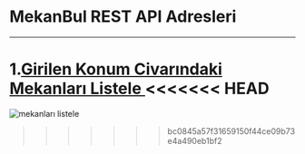 # MekanBul REST API Adresleri
---
1.[Girilen Konum Civarındaki Mekanları Listele ](localhost:3000/api/mekanlar?enlem=37.8&boylam=35.4)
<<<<<<< HEAD
=======
![mekanları listele](https://user-images.githubusercontent.com/115122063/203367077-088bf40e-a4c6-47f5-96bc-39d9a45aa4bd.png)

>>>>>>> bc0845a57f31659150f44ce09b73e4a490eb1bf2

